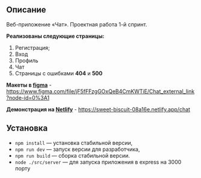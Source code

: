 ## **Описание**
Веб-приложение «Чат». Проектная работа 1-й спринт.

**Реализованы следующие страницы:**
1. Регистрация;
2. Вход
3. Профиль
4. Чат
5. Страницы с ошибками **404** и **500**

**Макеты в [figma](https://www.figma.com/file/jF5fFFzgGOxQeB4CmKWTiE/Chat_external_link?node-id=0%3A1)** - https://www.figma.com/file/jF5fFFzgGOxQeB4CmKWTiE/Chat_external_link?node-id=0%3A1

**Демонстрация на 
[Netlify](https://sweet-biscuit-08a16e.netlify.app/chat)** - https://sweet-biscuit-08a16e.netlify.app/chat

## **Установка**

- `npm install` — установка стабильной версии,
- `npm run dev` — запуск версии для разработчика,
- `npm run build` — сборка стабильной версии.
- `node ./src/server` — для запуска приложения в express на 3000 порту
